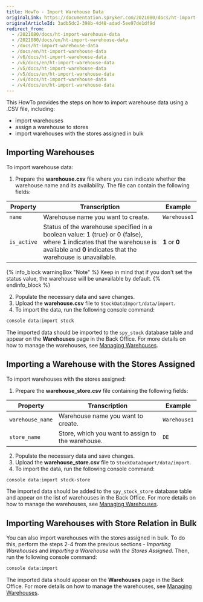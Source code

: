 ```yaml
---
title: HowTo - Import Warehouse Data
originalLink: https://documentation.spryker.com/2021080/docs/ht-import-warehouse-data
originalArticleId: 3adb5dc2-398b-4d48-adad-5ee97de1df9d
redirect_from:
  - /2021080/docs/ht-import-warehouse-data
  - /2021080/docs/en/ht-import-warehouse-data
  - /docs/ht-import-warehouse-data
  - /docs/en/ht-import-warehouse-data
  - /v6/docs/ht-import-warehouse-data
  - /v6/docs/en/ht-import-warehouse-data
  - /v5/docs/ht-import-warehouse-data
  - /v5/docs/en/ht-import-warehouse-data
  - /v4/docs/ht-import-warehouse-data
  - /v4/docs/en/ht-import-warehouse-data
---
```


This HowTo provides the steps on how to import warehouse data using a .CSV file, including:

* import warehouses
* assign a warehouse to stores
* import warehouses with the stores assigned in bulk

## Importing Warehouses
To import warehouse data:

1. Prepare the **warehouse.csv** file where you can indicate whether the warehouse name and its availability. The file can contain the following fields:

| Property | Transcription | Example |
| --- | --- | --- |
| `name` | Warehouse name you want to create. | `Warehouse1` |
| `is_active` | Status of the warehouse specified in a boolean value: 1 (true) or 0 (false), where **1** indicates that the warehouse is available and **0** indicates that the warehouse is unavailable. | **1** or **0** |

{% info_block warningBox "Note" %}
Keep in mind that if you don't set the status value, the warehouse will be unavailable by default.
{% endinfo_block %}

2. Populate the necessary data and save changes.
3. Upload the **warehouse.csv** file to `StockDataImport/data/import`.
4. To import the data, run the following console command:

```bash
console data:import stock
```

The imported data should be imported to the `spy_stock` database table and appear on the **Warehouses** page in the Back Office. For more details on how to manage the warehouses, see [Managing Warehouses](/docs/scos/user/user-guides/{{page.version}}/back-office-user-guide/administration/warehouses/managing-warehouses.html).

## Importing a Warehouse with the Stores Assigned
To import warehouses with the stores assigned:

1. Prepare the **warehouse_store.csv** file containing the following fields:

| Property | Transcription | Example |
| --- | --- | --- |
| `warehouse_name` | Warehouse name you want to create. | `Warehouse1` |
| `store_name` | Store, which you want to assign to the warehouse. | `DE` |

2. Populate the necessary data and save changes.
3. Upload the **warehouse_store.csv** file to `StockDataImport/data/import`.
4. To import the data, run the following console command:

```bash
console data:import stock-store
```

The imported data should be added to the `spy_stock_store` database table and appear on the list of warehouses in the Back Office. For more details on how to manage the warehouses, see [Managing Warehouses](/docs/scos/user/user-guides/{{page.version}}/back-office-user-guide/administration/warehouses/managing-warehouses.html).

## Importing Warehouses with Store Relation in Bulk
You can also import warehouses with the stores assigned in bulk. To do this, perform the steps 2-4 from the previous sections - *Importing Warehouses* and *Importing a Warehouse with the Stores Assigned*. Then, run the following console command:

```bash
console data:import
```

The imported data should appear on the **Warehouses** page in the Back Office. For more details on how to manage the warehouses, see [Managing Warehouses](/docs/scos/user/user-guides/{{page.version}}/back-office-user-guide/administration/warehouses/managing-warehouses.html).
